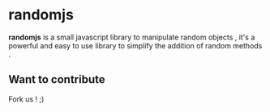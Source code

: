 randomjs
========

**randomjs** is a small javascript library to manipulate random objects , it's a powerful and easy to use library to simplify the addition of random methods .

## Want to contribute 
Fork us ! ;)


